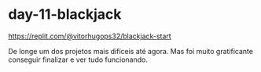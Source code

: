 # day-11-blackjack
https://replit.com/@vitorhugops32/blackjack-start

De longe um dos projetos mais difíceis até agora. Mas foi muito gratificante conseguir finalizar e ver tudo funcionando.
